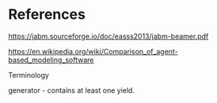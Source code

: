 


# References
https://jabm.sourceforge.io/doc/easss2013/jabm-beamer.pdf

https://en.wikipedia.org/wiki/Comparison_of_agent-based_modeling_software


Terminology

generator -  contains at least one yield.